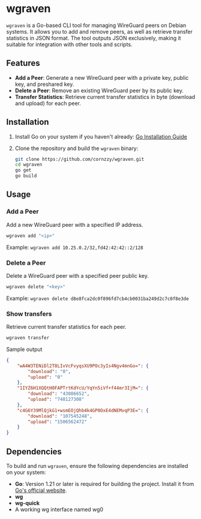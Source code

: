 # wgraven

`wgraven` is a Go-based CLI tool for managing WireGuard peers on Debian systems. It allows you to add and remove peers, as well as retrieve transfer statistics in JSON format. The tool outputs JSON exclusively, making it suitable for integration with other tools and scripts.

## Features

- **Add a Peer**: Generate a new WireGuard peer with a private key, public key, and preshared key.
- **Delete a Peer**: Remove an existing WireGuard peer by its public key.
- **Transfer Statistics**: Retrieve current transfer statistics in byte (download and upload) for each peer.

## Installation

1. Install Go on your system if you haven't already: [Go Installation Guide](https://golang.org/doc/install)
2. Clone the repository and build the `wgraven` binary:

    ```bash
    git clone https://github.com/cornzzy/wgraven.git
    cd wgraven
    go get
    go build
    ```


## Usage

### Add a Peer

Add a new WireGuard peer with a specified IP address.

```bash
wgraven add "<ip>"
```
Example: `wgraven add 10.25.0.2/32,fd42:42:42::2/128`

### Delete a Peer

Delete a WireGuard peer with a specified peer public key.

```bash
wgraven delete "<key>"
```
Example: `wgraven delete d8e8fca2dc0f896fd7cb4cb0031ba249d2c7c0f8e3de`

### Show transfers

Retrieve current transfer statistics for each peer.

```bash
wgraven transfer
```
Sample output
```json
{
    "wA4W3TENiDl2T8LIvVcFvyqsXU9POc3yIs4Ngv4mnGo=": {
        "download": "0",
        "upload": "0"
    },
    "1IYZ6H1XQQtH0FAPTrtKdYcU/YqYn5iVf+f44mr3IjM=": {
        "download": "43086652",
        "upload": "748127308"
    },
    "c4G6Y39MlQjkG1+wsmEOjQhb4k4GP0OxE4dNEMvqP3E=": {
        "download": "107545248",
        "upload": "1506562472"
    }
}
```

## Dependencies

To build and run `wgraven`, ensure the following dependencies are installed on your system:

- **Go**: Version 1.21 or later is required for building the project. Install it from [Go's official website](https://golang.org/doc/install).
- **wg**
- **wg-quick**
- A working wg interface named wg0
